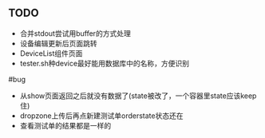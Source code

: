## TODO
- 合并stdout尝试用buffer的方式处理
- 设备编辑更新后页面跳转
- DeviceList组件页面
- tester.sh种device最好能用数据库中的名称，方便识别

#bug
- 从show页面返回之后就没有数据了(state被改了，一个容器里state应该keep住)
- dropzone上传后再点新建测试单orderstate状态还在
- 查看测试单的结果都是一样的
